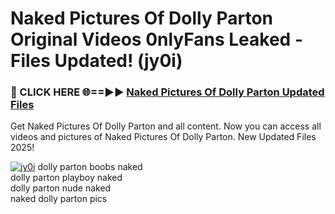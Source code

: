 # Naked Pictures Of Dolly Parton Original Videos 0nlyFans Leaked - Files Updated! (jy0i)

<h3>🔴 CLICK HERE 🌐==►► <a href="https://tinyurl.com/yckcrads" rel="nofollow">Naked Pictures Of Dolly Parton Updated Files</a></h3>

Get Naked Pictures Of Dolly Parton and all content. Now you can access all videos and pictures of Naked Pictures Of Dolly Parton. New Updated Files 2025!

[![jy0i](https://i.imgur.com/hpKpOFt.gif)](https://tinyurl.com/yckcrads)
dolly parton boobs naked<br>
dolly parton playboy naked<br>
dolly parton nude naked<br>
naked dolly parton pics